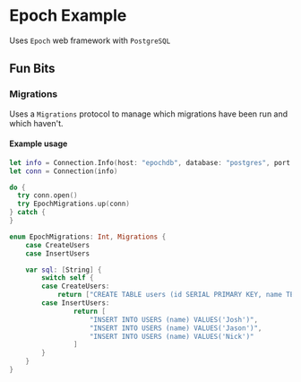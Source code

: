 # Epoch Example
Uses `Epoch` web framework with `PostgreSQL`

## Fun Bits

### Migrations
Uses a `Migrations` protocol to manage which migrations have been run and which haven't.

#### Example usage

```swift
let info = Connection.Info(host: "epochdb", database: "postgres", port: 5432, user: "postgres", password: nil)
let conn = Connection(info)

do {
  try conn.open()
  try EpochMigrations.up(conn)
} catch {
}
```

```swift
enum EpochMigrations: Int, Migrations {
	case CreateUsers
	case InsertUsers

	var sql: [String] {
		switch self {
		case CreateUsers:
			return ["CREATE TABLE users (id SERIAL PRIMARY KEY, name TEXT NOT NULL)"]
		case InsertUsers:
				return [
					"INSERT INTO USERS (name) VALUES('Josh')",
					"INSERT INTO USERS (name) VALUES('Jason')",
					"INSERT INTO USERS (name) VALUES('Nick')"
				]
		}
	}
}
```
